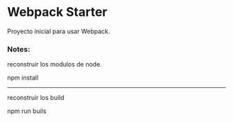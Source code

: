 # Webpack Starter

Proyecto inicial para usar Webpack.

### Notes:

reconstruir los modulos de node.

npm install
******************************
reconstruir los build

npm run buils